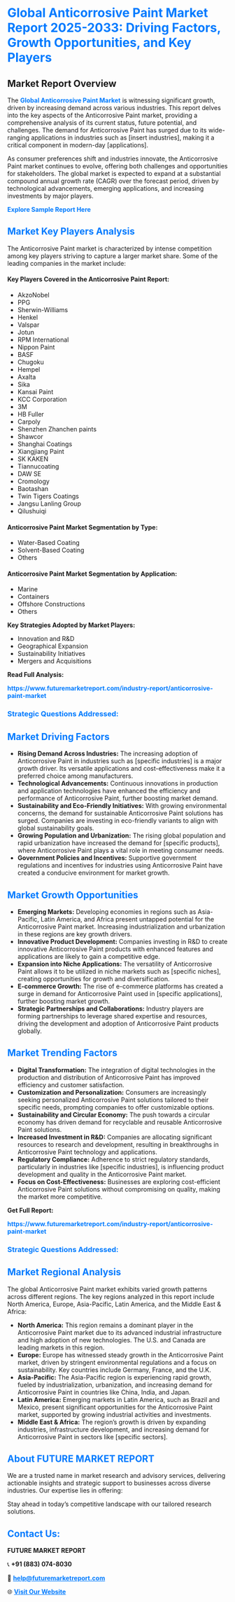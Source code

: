 <h1 style="color: #007BFF;">Global Anticorrosive Paint Market Report 2025-2033: Driving Factors, Growth Opportunities, and Key Players</h1>

<section id="overview">
<h2>Market Report Overview</h2>
<p>The <a href="https://www.futuremarketreport.com/industry-report/anticorrosive-paint-market" style="color: #007BFF; text-decoration: none;"><strong>Global Anticorrosive Paint Market</strong></a> is witnessing significant growth, driven by increasing demand across various industries. This report delves into the key aspects of the Anticorrosive Paint market, providing a comprehensive analysis of its current status, future potential, and challenges. The demand for Anticorrosive Paint has surged due to its wide-ranging applications in industries such as [insert industries], making it a critical component in modern-day [applications].</p>
<p>As consumer preferences shift and industries innovate, the Anticorrosive Paint market continues to evolve, offering both challenges and opportunities for stakeholders. The global market is expected to expand at a substantial compound annual growth rate (CAGR) over the forecast period, driven by technological advancements, emerging applications, and increasing investments by major players.</p>
</section>

<section id="overview">
<p><a href="https://www.futuremarketreport.com/request-sample/reportId=43824" style="color: #007BFF; text-decoration: none;"><strong>Explore Sample Report Here</strong></a></p>
</section>

<section id="key-players">
<h2 style="color: #007BFF;">Market Key Players Analysis</h2>
<p>The Anticorrosive Paint market is characterized by intense competition among key players striving to capture a larger market share. Some of the leading companies in the market include:</p>
<h4>Key Players Covered in the Anticorrosive Paint Report:</h4>
<ul><li>AkzoNobel</li><li>PPG</li><li>Sherwin-Williams</li><li>Henkel</li><li>Valspar</li><li>Jotun</li><li>RPM International</li><li>Nippon Paint</li><li>BASF</li><li>Chugoku</li><li>Hempel</li><li>Axalta</li><li>Sika</li><li>Kansai Paint</li><li>KCC Corporation</li><li>3M</li><li>HB Fuller</li><li>Carpoly</li><li>Shenzhen Zhanchen paints</li><li>Shawcor</li><li>Shanghai Coatings</li><li>Xiangjiang Paint</li><li>SK KAKEN</li><li>Tiannucoating</li><li>DAW SE</li><li>Cromology</li><li>Baotashan</li><li>Twin Tigers Coatings</li><li>Jangsu Lanling Group</li><li>Qilushuiqi</li></ul>
<h4>Anticorrosive Paint Market Segmentation by Type:</h4>
<ul><li>Water-Based Coating</li><li>Solvent-Based Coating</li><li>Others</li></ul>

<h4>Anticorrosive Paint Market Segmentation by Application:</h4>
<ul><li>Marine</li><li>Containers</li><li>Offshore Constructions</li><li>Others</li></ul>
<p><strong>Key Strategies Adopted by Market Players:</strong></p>
<ul>
<li>Innovation and R&D</li>
<li>Geographical Expansion</li>
<li>Sustainability Initiatives</li>
<li>Mergers and Acquisitions</li>
</ul>
</section>

<section>
<p><strong>Read Full Analysis: </strong></p><a href="https://www.futuremarketreport.com/industry-report/anticorrosive-paint-market" style="color: #007BFF; text-decoration: none;"><strong>https://www.futuremarketreport.com/industry-report/anticorrosive-paint-market</strong></a>
<h3 style="color: #007BFF;">Strategic Questions Addressed:</h3>
</section>

<section id="driving-factors">
<h2 style="color: #007BFF;">Market Driving Factors</h2>
<ul>
<li><strong>Rising Demand Across Industries:</strong> The increasing adoption of Anticorrosive Paint in industries such as [specific industries] is a major growth driver. Its versatile applications and cost-effectiveness make it a preferred choice among manufacturers.</li>
<li><strong>Technological Advancements:</strong> Continuous innovations in production and application technologies have enhanced the efficiency and performance of Anticorrosive Paint, further boosting market demand.</li>
<li><strong>Sustainability and Eco-Friendly Initiatives:</strong> With growing environmental concerns, the demand for sustainable Anticorrosive Paint solutions has surged. Companies are investing in eco-friendly variants to align with global sustainability goals.</li>
<li><strong>Growing Population and Urbanization:</strong> The rising global population and rapid urbanization have increased the demand for [specific products], where Anticorrosive Paint plays a vital role in meeting consumer needs.</li>
<li><strong>Government Policies and Incentives:</strong> Supportive government regulations and incentives for industries using Anticorrosive Paint have created a conducive environment for market growth.</li>
</ul>
</section>

<section id="growth-opportunities">
<h2 style="color: #007BFF;">Market Growth Opportunities</h2>
<ul>
<li><strong>Emerging Markets:</strong> Developing economies in regions such as Asia-Pacific, Latin America, and Africa present untapped potential for the Anticorrosive Paint market. Increasing industrialization and urbanization in these regions are key growth drivers.</li>
<li><strong>Innovative Product Development:</strong> Companies investing in R&D to create innovative Anticorrosive Paint products with enhanced features and applications are likely to gain a competitive edge.</li>
<li><strong>Expansion into Niche Applications:</strong> The versatility of Anticorrosive Paint allows it to be utilized in niche markets such as [specific niches], creating opportunities for growth and diversification.</li>
<li><strong>E-commerce Growth:</strong> The rise of e-commerce platforms has created a surge in demand for Anticorrosive Paint used in [specific applications], further boosting market growth.</li>
<li><strong>Strategic Partnerships and Collaborations:</strong> Industry players are forming partnerships to leverage shared expertise and resources, driving the development and adoption of Anticorrosive Paint products globally.</li>
</ul>
</section>

<section id="trending-factors">
<h2 style="color: #007BFF;">Market Trending Factors</h2>
<ul>
<li><strong>Digital Transformation:</strong> The integration of digital technologies in the production and distribution of Anticorrosive Paint has improved efficiency and customer satisfaction.</li>
<li><strong>Customization and Personalization:</strong> Consumers are increasingly seeking personalized Anticorrosive Paint solutions tailored to their specific needs, prompting companies to offer customizable options.</li>
<li><strong>Sustainability and Circular Economy:</strong> The push towards a circular economy has driven demand for recyclable and reusable Anticorrosive Paint solutions.</li>
<li><strong>Increased Investment in R&D:</strong> Companies are allocating significant resources to research and development, resulting in breakthroughs in Anticorrosive Paint technology and applications.</li>
<li><strong>Regulatory Compliance:</strong> Adherence to strict regulatory standards, particularly in industries like [specific industries], is influencing product development and quality in the Anticorrosive Paint market.</li>
<li><strong>Focus on Cost-Effectiveness:</strong> Businesses are exploring cost-efficient Anticorrosive Paint solutions without compromising on quality, making the market more competitive.</li>
</ul>
</section>

<section>
<p><strong>Get Full Report: </strong></p><a href="https://www.futuremarketreport.com/industry-report/anticorrosive-paint-market" style="color: #007BFF; text-decoration: none;"><strong>https://www.futuremarketreport.com/industry-report/anticorrosive-paint-market</strong></a>
<h3 style="color: #007BFF;">Strategic Questions Addressed:</h3>
</section>


<section id="regional-analysis">
<h2 style="color: #007BFF;">Market Regional Analysis</h2>
<p>The global Anticorrosive Paint market exhibits varied growth patterns across different regions. The key regions analyzed in this report include North America, Europe, Asia-Pacific, Latin America, and the Middle East & Africa:</p>
<ul>
<li><strong>North America:</strong> This region remains a dominant player in the Anticorrosive Paint market due to its advanced industrial infrastructure and high adoption of new technologies. The U.S. and Canada are leading markets in this region.</li>
<li><strong>Europe:</strong> Europe has witnessed steady growth in the Anticorrosive Paint market, driven by stringent environmental regulations and a focus on sustainability. Key countries include Germany, France, and the U.K.</li>
<li><strong>Asia-Pacific:</strong> The Asia-Pacific region is experiencing rapid growth, fueled by industrialization, urbanization, and increasing demand for Anticorrosive Paint in countries like China, India, and Japan.</li>
<li><strong>Latin America:</strong> Emerging markets in Latin America, such as Brazil and Mexico, present significant opportunities for the Anticorrosive Paint market, supported by growing industrial activities and investments.</li>
<li><strong>Middle East & Africa:</strong> The region’s growth is driven by expanding industries, infrastructure development, and increasing demand for Anticorrosive Paint in sectors like [specific sectors].</li>
</ul>
</section>

<footer>
<h2 style="color: #007BFF;">About FUTURE MARKET REPORT</h2>
<p>We are a trusted name in market research and advisory services, delivering actionable insights and strategic support to businesses across diverse industries. Our expertise lies in offering:</p>

<p>Stay ahead in today’s competitive landscape with our tailored research solutions.</p>

<h2 style="color: #007BFF;">Contact Us:</h2>
<p><strong>FUTURE MARKET REPORT</strong></p>
<p>📞 <strong>+91 (883) 074-8030</strong></p>
<p>📧 <strong><a href="mailto:help@futuremarketreport.com" style="color: #007BFF;">help@futuremarketreport.com</a></strong></p>
<p>🌐 <strong><a href="https://www.futuremarketreport.com/" style="color: #007BFF;">Visit Our Website</a></strong></p>
</footer>